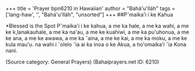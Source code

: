 +++
title = 'Prayer bpn6210 in Hawaiian'
author = "Bahá'u'lláh"
tags = ['lang-haw', '', "Bahá'u'lláh", "unsorted"]
+++
##Pˆmaika'i i ke Kahua

*Blessed is the Spot
Pˆmaika'i i ke kahua,
a me ka hale,
a me ka wahi,
a me ke k¸lanakauhale,
a me ka na'au,
a me ke kuahiwi,
a me ka pu'uhonua,
a me ke ana,
a me ke awawa, a me ka ˇaina,
a me ke kai,
a me ka moku,
a me ke kula mau'u.
na wahi i ˇolelo ˇia ai ka inoa o ke Akua,
a ho'omaika'i ˇia Kona nani.

(Source category: General Prayers)
(Bahaiprayers.net ID: 6210)
